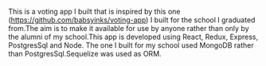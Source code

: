 This is a voting app I built that is inspired by this 
one (https://github.com/babsyinks/voting-app) I built 
for the school I graduated from.The aim is to make it 
available for use by anyone rather than only by the 
alumni of my school.This app is developed using 
React, Redux, Express, PostgresSql and Node.
The one I built for my school used MongoDB rather than
PostgresSql.Sequelize was used as ORM.

